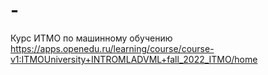 # -
Курс ИТМО по машинному обучению
https://apps.openedu.ru/learning/course/course-v1:ITMOUniversity+INTROMLADVML+fall_2022_ITMO/home
